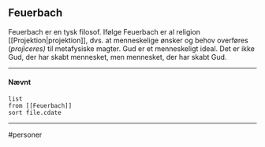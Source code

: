 ## Feuerbach
Feuerbach er en tysk filosof. Ifølge Feuerbach er al religion [[Projektion|projektion]], dvs. at menneskelige ønsker og behov overføres (_projiceres)_ til metafysiske magter. Gud er et menneskeligt ideal. Det er ikke Gud, der har skabt mennesket, men mennesket, der har skabt Gud.

---
#### Nævnt
```dataview 
list
from [[Feuerbach]]
sort file.cdate
```
---
#personer




